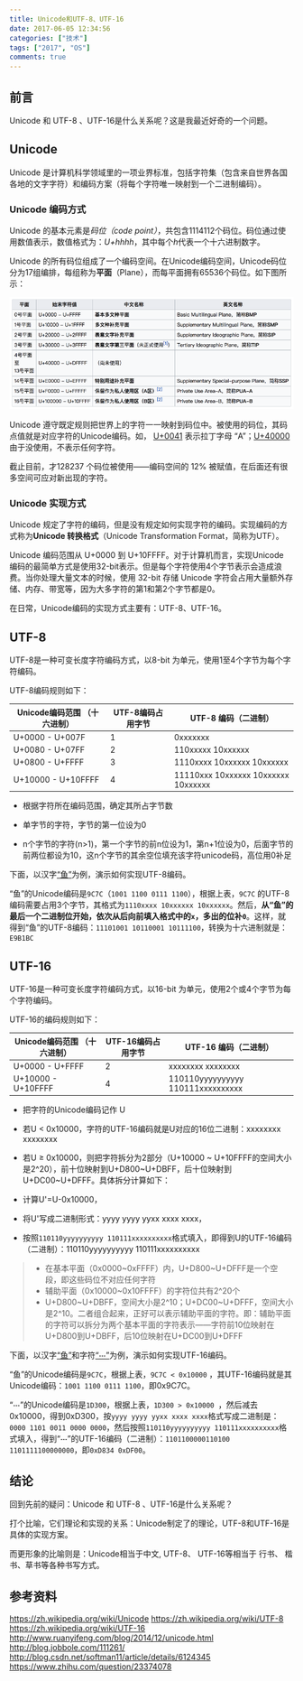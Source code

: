 ```yaml
---
title: Unicode和UTF-8、UTF-16
date: 2017-06-05 12:34:56
categories: ["技术"]
tags: ["2017", "OS"]
comments: true
---
```


## 前言
Unicode 和 UTF-8 、UTF-16是什么关系呢？这是我最近好奇的一个问题。

<!-- more -->

## Unicode
Unicode 是计算机科学领域里的一项业界标准，包括字符集（包含来自世界各国各地的文字字符）和编码方案（将每个字符唯一映射到一个二进制编码）。

### Unicode 编码方式
Unicode 的基本元素是*码位（code point）*，共包含1114112个码位。码位通过使用数值表示，数值格式为：*U+hhhh*，其中每个*h*代表一个十六进制数字。

Unicode 的所有码位组成了一个编码空间。在Unicode编码空间，Unicode码位分为17组编排，每组称为**平面**（Plane），而每平面拥有65536个码位。如下图所示：

![Unicode 编码空间.png](readme/Unicode编码空间.png)

Unicode 遵守既定规则把世界上的字符一一映射到码位中。被使用的码位，其码点值就是对应字符的Unicode编码。如， [U+0041](http://unicode.org/cldr/utility/character.jsp?a=A) 表示拉丁字母 “A”；[U+40000](http://unicode.org/cldr/utility/character.jsp?a=40000&B1=Show) 由于没使用，不表示任何字符。

截止目前，才128237 个码位被使用——编码空间的 12% 被赋值，在后面还有很多空间可应对新出现的字符。


### Unicode 实现方式

Unicode 规定了字符的编码，但是没有规定如何实现字符的编码。实现编码的方式称为**Unicode 转换格式**（Unicode Transformation Format，简称为UTF）。

Unicode 编码范围从 U+0000 到 U+10FFFF。对于计算机而言，实现Unicode 编码的最简单方式是使用32-bit表示。但是每个字符使用4个字节表示会造成浪费。当你处理大量文本的时候，使用 32-bit 存储 Unicode 字符会占用大量额外存储、内存、带宽等，因为大多字符的第1和第2个字节都是0。

在日常，Unicode编码的实现方式主要有：UTF-8、UTF-16。


## UTF-8

UTF-8是一种可变长度字符编码方式，以8-bit 为单元，使用1至4个字节为每个字符编码。

UTF-8编码规则如下：

| Unicode编码范围 （十六进制）| UTF-8编码占用字节 |UTF-8 编码（二进制）|
| - | - |-|
| U+0000 - U+007F  | 1 | 0xxxxxxx  |
| U+0080 - U+07FF  | 2 |110xxxxx 10xxxxxx |
| U+0800 - U+FFFF  | 3 | 1110xxxx 10xxxxxx 10xxxxxx |
| U+10000 - U+10FFFF  | 4 | 11110xxx 10xxxxxx 10xxxxxx 10xxxxxx |

- 根据字符所在编码范围，确定其所占字节数

- 单字节的字符，字节的第一位设为0

- n个字节的字符(n>1)，第一个字节的前n位设为1，第n+1位设为0，后面字节的前两位都设为10，这n个字节的其余空位填充该字符unicode码，高位用0补足

下面，以汉字[“鱼”](http://unicode.org/cldr/utility/character.jsp?a=9C7C&B1=Show)为例，演示如何实现UTF-8编码。

“鱼”的Unicode编码是`9C7C`（`1001 1100 0111 1100`），根据上表，`9C7C` 的UTF-8编码需要占用3个字节，其格式为`1110xxxx 10xxxxxx 10xxxxxx`。然后，**从“鱼”的最后一个二进制位开始，依次从后向前填入格式中的`x`，多出的位补`0`**。这样，就得到“鱼”的UTF-8编码：`11101001 10110001 10111100`，转换为十六进制就是：`E9B1BC`

## UTF-16
UTF-16是一种可变长度字符编码方式，以16-bit 为单元，使用2个或4个字节为每个字符编码。

UTF-16的编码规则如下：

| Unicode编码范围 （十六进制）| UTF-16编码占用字节 |UTF-16 编码（二进制）|
| - | - |-|
| U+0000 - U+FFFF  | 2 | xxxxxxxx xxxxxxxx  |
| U+10000 - U+10FFFF  | 4 | 110110yyyyyyyyyy 110111xxxxxxxxxx |

- 把字符的Unicode编码记作 U
- 若U < 0x10000，字符的UTF-16编码就是U对应的16位二进制：xxxxxxxx xxxxxxxx 

- 若U ≥ 0x10000，则把字符拆分为2部分（U+10000 ~ U+10FFFF的空间大小是2^20），前十位映射到U+D800~U+DBFF，后十位映射到U+DC00~U+DFFF。具体拆分计算如下：

 - 计算U'=U-0x10000，
 - 将U'写成二进制形式：yyyy yyyy yyxx xxxx xxxx，
 - 按照`110110yyyyyyyyyy 110111xxxxxxxxxx`格式填入，即得到U的UTF-16编码（二进制）：110110yyyyyyyyyy 110111xxxxxxxxxx

>- 在基本平面（0x0000~0xFFFF）内，U+D800~U+DFFF是一个空段，即这些码位不对应任何字符
>- 辅助平面（0x10000~0x10FFFF）的字符位共有2^20个
>- U+D800~U+DBFF，空间大小是2^10；U+DC00~U+DFFF，空间大小是2^10。二者组合起来，正好可以表示辅助平面的字符。即：辅助平面的字符可以拆分为两个基本平面的字符表示——字符前10位映射在U+D800到U+DBFF，后10位映射在U+DC00到U+DFFF

下面，以汉字[“鱼”](http://unicode.org/cldr/utility/character.jsp?a=9C7C&B1=Show)和字符[“𝌀”](http://unicode.org/cldr/utility/character.jsp?a=1D300&B1=Show)为例，演示如何实现UTF-16编码。

“鱼”的Unicode编码是`9C7C`，根据上表，`9C7C < 0x10000` ，其UTF-16编码就是其Unicode编码：`1001 1100 0111 1100`，即0x9C7C。

“𝌀”的Unicode编码是`1D300`，根据上表，`1D300 > 0x10000 `，然后减去0x10000，得到0xD300，按`yyyy yyyy yyxx xxxx xxxx`格式写成二进制是：`0000 1101 0011 0000 0000`，然后按照`110110yyyyyyyyyy 110111xxxxxxxxxx`格式填入，得到“𝌀”的UTF-16编码（二进制）：`1101100000110100 1101111100000000`，即`0xD834 0xDF00`。

## 结论
回到先前的疑问：Unicode 和 UTF-8 、UTF-16是什么关系呢？

打个比喻，它们理论和实现的关系：Unicode制定了的理论，UTF-8和UTF-16是具体的实现方案。

而更形象的比喻则是：Unicode相当于中文, UTF-8、 UTF-16等相当于 行书、 楷书、草书等各种书写方式。

## 参考资料
https://zh.wikipedia.org/wiki/Unicode
https://zh.wikipedia.org/wiki/UTF-8
https://zh.wikipedia.org/wiki/UTF-16
http://www.ruanyifeng.com/blog/2014/12/unicode.html
http://blog.jobbole.com/111261/
http://blog.csdn.net/softman11/article/details/6124345
https://www.zhihu.com/question/23374078

